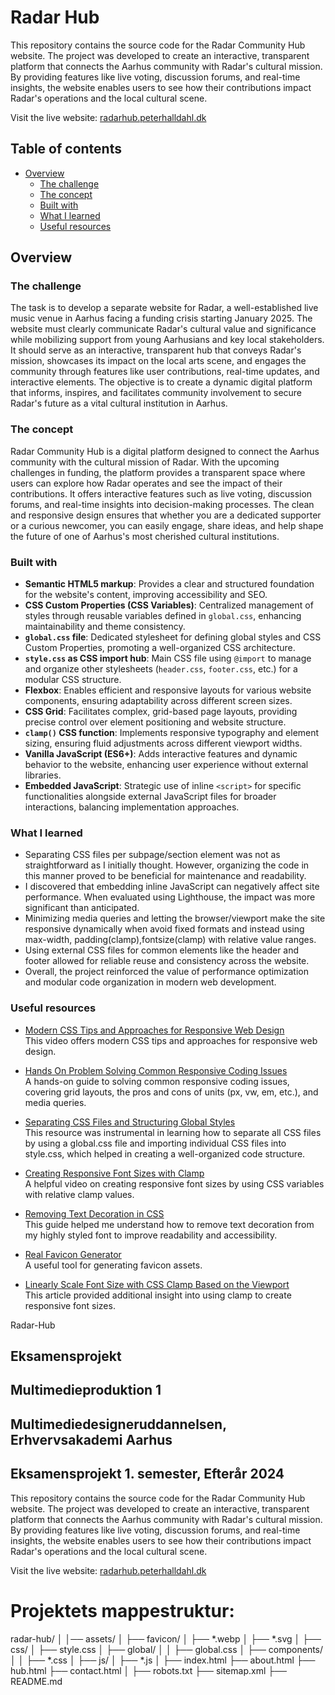 # Radar Hub

This repository contains the source code for the Radar Community Hub website. The project was developed to create an interactive, transparent platform that connects the Aarhus community with Radar's cultural mission. By providing features like live voting, discussion forums, and real-time insights, the website enables users to see how their contributions impact Radar's operations and the local cultural scene.

Visit the live website: [radarhub.peterhalldahl.dk](https://radarhub.peterhalldahl.dk)

## Table of contents

- [Overview](#overview)
  - [The challenge](#the-challenge)
  - [The concept](#the-concept)
  - [Built with](#built-with)
  - [What I learned](#what-i-learned)
  - [Useful resources](#useful-resources)



## Overview

### The challenge

The task is to develop a separate website for Radar, a well-established live music venue in Aarhus facing a funding crisis starting January 2025. The website must clearly communicate Radar's cultural value and significance while mobilizing support from young Aarhusians and key local stakeholders. It should serve as an interactive, transparent hub that conveys Radar's mission, showcases its impact on the local arts scene, and engages the community through features like user contributions, real-time updates, and interactive elements. The objective is to create a dynamic digital platform that informs, inspires, and facilitates community involvement to secure Radar's future as a vital cultural institution in Aarhus.

### The concept

Radar Community Hub is a digital platform designed to connect the Aarhus community with the cultural mission of Radar. With the upcoming challenges in funding, the platform provides a transparent space where users can explore how Radar operates and see the impact of their contributions. It offers interactive features such as live voting, discussion forums, and real-time insights into decision-making processes. The clean and responsive design ensures that whether you are a dedicated supporter or a curious newcomer, you can easily engage, share ideas, and help shape the future of one of Aarhus's most cherished cultural institutions.


### Built with

- **Semantic HTML5 markup**: Provides a clear and structured foundation for the website's content, improving accessibility and SEO.
- **CSS Custom Properties (CSS Variables)**:  Centralized management of styles through reusable variables defined in `global.css`, enhancing maintainability and theme consistency.
- **`global.css` file**: Dedicated stylesheet for defining global styles and CSS Custom Properties, promoting a well-organized CSS architecture.
- **`style.css` as CSS import hub**:  Main CSS file using `@import` to manage and organize other stylesheets (`header.css`, `footer.css`, etc.) for a modular CSS structure.
- **Flexbox**:  Enables efficient and responsive layouts for various website components, ensuring adaptability across different screen sizes.
- **CSS Grid**:  Facilitates complex, grid-based page layouts, providing precise control over element positioning and website structure.
- **`clamp()` CSS function**:  Implements responsive typography and element sizing, ensuring fluid adjustments across different viewport widths.
- **Vanilla JavaScript (ES6+)**: Adds interactive features and dynamic behavior to the website, enhancing user experience without external libraries.
- **Embedded JavaScript**:  Strategic use of inline `<script>` for specific functionalities alongside external JavaScript files for broader interactions, balancing implementation approaches.
  

### What I learned

- Separating CSS files per subpage/section element was not as straightforward as I initially thought. However, organizing the code in this manner proved to be beneficial for maintenance and readability.
- I discovered that embedding inline JavaScript can negatively affect site performance. When evaluated using Lighthouse, the impact was more significant than anticipated.
- Minimizing media queries and letting the browser/viewport make the site responsive dynamically when avoid fixed formats and instead using max-width, padding(clamp),fontsize(clamp) with relative value ranges.
- Using external CSS files for common elements like the header and footer allowed for reliable reuse and consistency across the website.
- Overall, the project reinforced the value of performance optimization and modular code organization in modern web development.


### Useful resources

- [Modern CSS Tips and Approaches for Responsive Web Design](https://youtu.be/2IV08sP9m3U?si=DJ5RbO2jWw-PF-WM)  
  This video offers modern CSS tips and approaches for responsive web design.

- [Hands On Problem Solving Common Responsive Coding Issues](https://youtu.be/x4u1yp3Msao?si=YydHuKVsM3mgEwq1)  
  A hands-on guide to solving common responsive coding issues, covering grid layouts, the pros and cons of units (px, vw, em, etc.), and media queries.

- [Separating CSS Files and Structuring Global Styles](https://youtu.be/nl9VlTA-AfE?si=oDfXnBSdGl9tPuZI)  
  This resource was instrumental in learning how to separate all CSS files by using a global.css file and importing individual CSS files into style.css, which helped in creating a well-organized code structure.

- [Creating Responsive Font Sizes with Clamp](https://youtu.be/G1buM51f09s?si=AFMYW0ds1mzMiGf4)  
  A helpful video on creating responsive font sizes by using CSS variables with relative clamp values.

- [Removing Text Decoration in CSS](https://www.w3schools.com/css/css_text_decoration.asp)  
  This guide helped me understand how to remove text decoration from my highly styled font to improve readability and accessibility.

- [Real Favicon Generator](https://realfavicongenerator.net/)  
  A useful tool for generating favicon assets.

- [Linearly Scale Font Size with CSS Clamp Based on the Viewport](https://css-tricks.com/linearly-scale-font-size-with-css-clamp-based-on-the-viewport/)  
  This article provided additional insight into using clamp to create responsive font sizes.

































 Radar-Hub 
## Eksamensprojekt
## Multimedieproduktion 1
## Multimediedesigneruddannelsen, Erhvervsakademi Aarhus
## Eksamensprojekt 1. semester, Efterår 2024
 

This repository contains the source code for the Radar Community Hub website. The project was developed to create an interactive, transparent platform that connects the Aarhus community with Radar's cultural mission. By providing features like live voting, discussion forums, and real-time insights, the website enables users to see how their contributions impact Radar's operations and the local cultural scene.

Visit the live website: [radarhub.peterhalldahl.dk](https://radarhub.peterhalldahl.dk)



# Projektets mappestruktur:

radar-hub/
│
│── assets/
│   ├── favicon/
│   ├── *.webp
│   ├── *.svg
│
├── css/
│   ├── style.css
│   ├── global/
│   │   ├── global.css
│   ├── components/
│   │   ├── *.css
│
├── js/
│   ├── *.js
│
├── index.html
├── about.html
├── hub.html
├── contact.html
│
├── robots.txt
├── sitemap.xml
├── README.md



